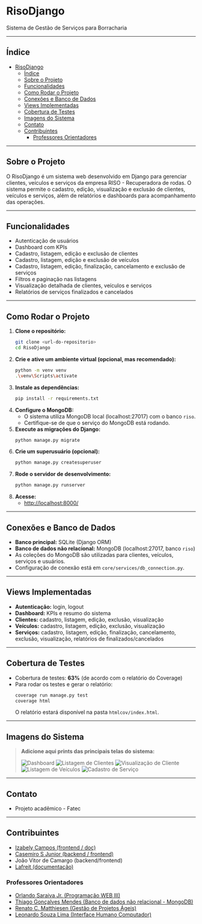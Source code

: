 # RisoDjango

Sistema de Gestão de Serviços para Borracharia

---

## Índice
- [RisoDjango](#risodjango)
  - [Índice](#índice)
  - [Sobre o Projeto](#sobre-o-projeto)
  - [Funcionalidades](#funcionalidades)
  - [Como Rodar o Projeto](#como-rodar-o-projeto)
  - [Conexões e Banco de Dados](#conexões-e-banco-de-dados)
  - [Views Implementadas](#views-implementadas)
  - [Cobertura de Testes](#cobertura-de-testes)
  - [Imagens do Sistema](#imagens-do-sistema)
  - [Contato](#contato)
  - [Contribuintes](#contribuintes)
    - [Professores Orientadores](#professores-orientadores)

---

## Sobre o Projeto
O RisoDjango é um sistema web desenvolvido em Django para gerenciar clientes, veículos e serviços da empresa RISO - Recuperadora de rodas. O sistema permite o cadastro, edição, visualização e exclusão de clientes, veículos e serviços, além de relatórios e dashboards para acompanhamento das operações.

---

## Funcionalidades
- Autenticação de usuários
- Dashboard com KPIs
- Cadastro, listagem, edição e exclusão de clientes
- Cadastro, listagem, edição e exclusão de veículos
- Cadastro, listagem, edição, finalização, cancelamento e exclusão de serviços
- Filtros e paginação nas listagens
- Visualização detalhada de clientes, veículos e serviços
- Relatórios de serviços finalizados e cancelados

---

## Como Rodar o Projeto

1. **Clone o repositório:**
   ```bash
   git clone <url-do-repositorio>
   cd RisoDjango
   ```
2. **Crie e ative um ambiente virtual (opcional, mas recomendado):**
   ```bash
   python -m venv venv
   .\venv\Scripts\activate
   ```
3. **Instale as dependências:**
   ```bash
   pip install -r requirements.txt
   ```
4. **Configure o MongoDB:**
   - O sistema utiliza MongoDB local (localhost:27017) com o banco `riso`.
   - Certifique-se de que o serviço do MongoDB está rodando.
5. **Execute as migrações do Django:**
   ```bash
   python manage.py migrate
   ```
6. **Crie um superusuário (opcional):**
   ```bash
   python manage.py createsuperuser
   ```
7. **Rode o servidor de desenvolvimento:**
   ```bash
   python manage.py runserver
   ```
8. **Acesse:**
   - [http://localhost:8000/](http://localhost:8000/)

---

## Conexões e Banco de Dados
- **Banco principal:** SQLite (Django ORM)
- **Banco de dados não relacional:** MongoDB (localhost:27017, banco `riso`)
- As coleções do MongoDB são utilizadas para clientes, veículos, serviços e usuários.
- Configuração de conexão está em `core/services/db_connection.py`.

---

## Views Implementadas
- **Autenticação:** login, logout
- **Dashboard:** KPIs e resumo do sistema
- **Clientes:** cadastro, listagem, edição, exclusão, visualização
- **Veículos:** cadastro, listagem, edição, exclusão, visualização
- **Serviços:** cadastro, listagem, edição, finalização, cancelamento, exclusão, visualização, relatórios de finalizados/cancelados

---

## Cobertura de Testes
- Cobertura de testes: **63%** (de acordo com o relatório do Coverage)
- Para rodar os testes e gerar o relatório:
   ```bash
   coverage run manage.py test
   coverage html
   ```
   O relatório estará disponível na pasta `htmlcov/index.html`.

---

## Imagens do Sistema

> **Adicione aqui prints das principais telas do sistema:**
>
> ![Dashboard](docs/dashboard.png)
> ![Listagem de Clientes](docs/lista_cliente.png)
> ![Visualização de Cliente](docs/visualizar_cliente.png)
> ![Listagem de Veículos](docs/lista_veiculos.png)
> ![Cadastro de Serviço](docs/cadastro_servico.png)

---

## Contato
- Projeto acadêmico - Fatec

---

## Contribuintes

- [Izabely Campos (frontend / doc)](https://github.com/izabelycamposs)
- [Casemiro S Junior (backend / frontend)](https://github.com/CasemiroSJunior/)
- João Vitor de Camargo (backend/frontend)
- [Lafreit (documentação)](https://github.com/Lafreit)


### Professores Orientadores

- [Orlando Saraiva Jr. (Programação WEB III)](https://github.com/orlandosaraivajr)
- [Thiago Gonçalves Mendes (Banco de dados não relacional - MongoDB)](https://www.linkedin.com/in/thiagogoncalvesmendes/)
- [Renato C. Matthiesen (Gestão de Projetos Ágeis)](https://www.linkedin.com/in/renatocmatthiesen/)
- [Leonardo Souza Lima (Interface Humano Computador)](https://www.linkedin.com/in/leonardosouzalima/)

